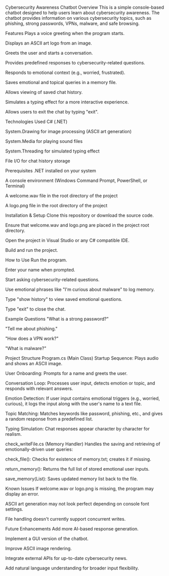 Cybersecurity Awareness Chatbot
Overview
This is a simple console-based chatbot designed to help users learn about cybersecurity awareness. The chatbot provides information on various cybersecurity topics, such as phishing, strong passwords, VPNs, malware, and safe browsing.

Features
Plays a voice greeting when the program starts.

Displays an ASCII art logo from an image.

Greets the user and starts a conversation.

Provides predefined responses to cybersecurity-related questions.

Responds to emotional context (e.g., worried, frustrated).

Saves emotional and topical queries in a memory file.

Allows viewing of saved chat history.

Simulates a typing effect for a more interactive experience.

Allows users to exit the chat by typing "exit".

Technologies Used
C# (.NET)

System.Drawing for image processing (ASCII art generation)

System.Media for playing sound files

System.Threading for simulated typing effect

File I/O for chat history storage

Prerequisites
.NET installed on your system

A console environment (Windows Command Prompt, PowerShell, or Terminal)

A welcome.wav file in the root directory of the project

A logo.png file in the root directory of the project

Installation & Setup
Clone this repository or download the source code.

Ensure that welcome.wav and logo.png are placed in the project root directory.

Open the project in Visual Studio or any C# compatible IDE.

Build and run the project.

How to Use
Run the program.

Enter your name when prompted.

Start asking cybersecurity-related questions.

Use emotional phrases like "I'm curious about malware" to log memory.

Type "show history" to view saved emotional questions.

Type "exit" to close the chat.

Example Questions
"What is a strong password?"

"Tell me about phishing."

"How does a VPN work?"

"What is malware?"

Project Structure
Program.cs (Main Class)
Startup Sequence: Plays audio and shows an ASCII image.

User Onboarding: Prompts for a name and greets the user.

Conversation Loop: Processes user input, detects emotion or topic, and responds with relevant answers.

Emotion Detection: If user input contains emotional triggers (e.g., worried, curious), it logs the input along with the user's name to a text file.

Topic Matching: Matches keywords like password, phishing, etc., and gives a random response from a predefined list.

Typing Simulation: Chat responses appear character by character for realism.

check_writeFile.cs (Memory Handler)
Handles the saving and retrieving of emotionally-driven user queries:

check_file(): Checks for existence of memory.txt; creates it if missing.

return_memory(): Returns the full list of stored emotional user inputs.

save_memory(List<string>): Saves updated memory list back to the file.

Known Issues
If welcome.wav or logo.png is missing, the program may display an error.

ASCII art generation may not look perfect depending on console font settings.

File handling doesn't currently support concurrent writes.

Future Enhancements
Add more AI-based response generation.

Implement a GUI version of the chatbot.

Improve ASCII image rendering.

Integrate external APIs for up-to-date cybersecurity news.

Add natural language understanding for broader input flexibility.

